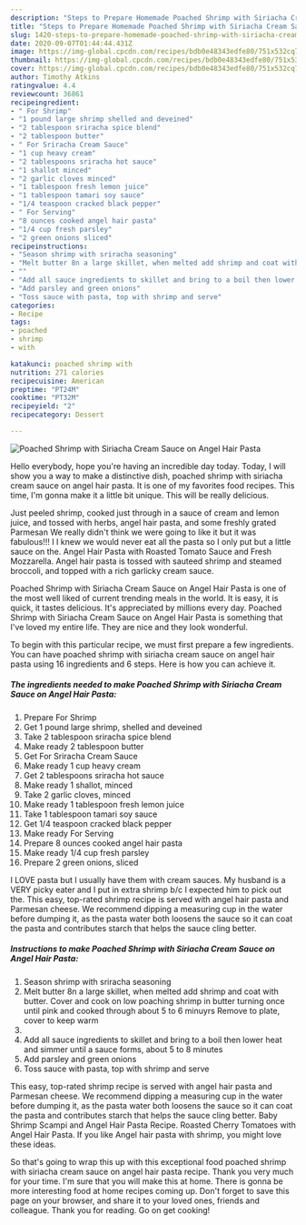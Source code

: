 ```yaml
---
description: "Steps to Prepare Homemade Poached Shrimp with Siriacha Cream Sauce on Angel Hair Pasta"
title: "Steps to Prepare Homemade Poached Shrimp with Siriacha Cream Sauce on Angel Hair Pasta"
slug: 1420-steps-to-prepare-homemade-poached-shrimp-with-siriacha-cream-sauce-on-angel-hair-pasta
date: 2020-09-07T01:44:44.431Z
image: https://img-global.cpcdn.com/recipes/bdb0e48343edfe80/751x532cq70/poached-shrimp-with-siriacha-cream-sauce-on-angel-hair-pasta-recipe-main-photo.jpg
thumbnail: https://img-global.cpcdn.com/recipes/bdb0e48343edfe80/751x532cq70/poached-shrimp-with-siriacha-cream-sauce-on-angel-hair-pasta-recipe-main-photo.jpg
cover: https://img-global.cpcdn.com/recipes/bdb0e48343edfe80/751x532cq70/poached-shrimp-with-siriacha-cream-sauce-on-angel-hair-pasta-recipe-main-photo.jpg
author: Timothy Atkins
ratingvalue: 4.4
reviewcount: 36861
recipeingredient:
- " For Shrimp"
- "1 pound large shrimp shelled and deveined"
- "2 tablespoon sriracha spice blend"
- "2 tablespoon butter"
- " For Sriracha Cream Sauce"
- "1 cup heavy cream"
- "2 tablespoons sriracha hot sauce"
- "1 shallot minced"
- "2 garlic cloves minced"
- "1 tablespoon fresh lemon juice"
- "1 tablespoon tamari soy sauce"
- "1/4 teaspoon cracked black pepper"
- " For Serving"
- "8 ounces cooked angel hair pasta"
- "1/4 cup fresh parsley"
- "2 green onions sliced"
recipeinstructions:
- "Season shrimp with sriracha seasoning"
- "Melt butter 8n a large skillet, when melted add shrimp and coat with butter. Cover and cook on low poaching shrimp in butter turning once until pink and cooked through about 5 to 6 minuyrs Remove to plate, cover to keep warm"
- ""
- "Add all sauce ingredients to skillet and bring to a boil then lower heat and simmer until a sauce forms, about 5 to 8 minutes"
- "Add parsley and green onions"
- "Toss sauce with pasta, top with shrimp and serve"
categories:
- Recipe
tags:
- poached
- shrimp
- with

katakunci: poached shrimp with 
nutrition: 271 calories
recipecuisine: American
preptime: "PT24M"
cooktime: "PT32M"
recipeyield: "2"
recipecategory: Dessert

---
```



![Poached Shrimp with Siriacha Cream Sauce on Angel Hair Pasta](https://img-global.cpcdn.com/recipes/bdb0e48343edfe80/751x532cq70/poached-shrimp-with-siriacha-cream-sauce-on-angel-hair-pasta-recipe-main-photo.jpg)

Hello everybody, hope you're having an incredible day today. Today, I will show you a way to make a distinctive dish, poached shrimp with siriacha cream sauce on angel hair pasta. It is one of my favorites food recipes. This time, I'm gonna make it a little bit unique. This will be really delicious.

Just peeled shrimp, cooked just through in a sauce of cream and lemon juice, and tossed with herbs, angel hair pasta, and some freshly grated Parmesan We really didn&#39;t think we were going to like it but it was fabulous!!! I I knew we would never eat all the pasta so I only put but a little sauce on the. Angel Hair Pasta with Roasted Tomato Sauce and Fresh Mozzarella. Angel hair pasta is tossed with sauteed shrimp and steamed broccoli, and topped with a rich garlicky cream sauce.

Poached Shrimp with Siriacha Cream Sauce on Angel Hair Pasta is one of the most well liked of current trending meals in the world. It is easy, it is quick, it tastes delicious. It's appreciated by millions every day. Poached Shrimp with Siriacha Cream Sauce on Angel Hair Pasta is something that I've loved my entire life. They are nice and they look wonderful.


To begin with this particular recipe, we must first prepare a few ingredients. You can have poached shrimp with siriacha cream sauce on angel hair pasta using 16 ingredients and 6 steps. Here is how you can achieve it.

<!--inarticleads1-->

##### The ingredients needed to make Poached Shrimp with Siriacha Cream Sauce on Angel Hair Pasta:

1. Prepare  For Shrimp
1. Get 1 pound large shrimp, shelled and deveined
1. Take 2 tablespoon sriracha spice blend
1. Make ready 2 tablespoon butter
1. Get  For Sriracha Cream Sauce
1. Make ready 1 cup heavy cream
1. Get 2 tablespoons sriracha hot sauce
1. Make ready 1 shallot, minced
1. Take 2 garlic cloves, minced
1. Make ready 1 tablespoon fresh lemon juice
1. Take 1 tablespoon tamari soy sauce
1. Get 1/4 teaspoon cracked black pepper
1. Make ready  For Serving
1. Prepare 8 ounces cooked angel hair pasta
1. Make ready 1/4 cup fresh parsley
1. Prepare 2 green onions, sliced


I LOVE pasta but I usually have them with cream sauces. My husband is a VERY picky eater and I put in extra shrimp b/c I expected him to pick out the. This easy, top-rated shrimp recipe is served with angel hair pasta and Parmesan cheese. We recommend dipping a measuring cup in the water before dumping it, as the pasta water both loosens the sauce so it can coat the pasta and contributes starch that helps the sauce cling better. 

<!--inarticleads2-->

##### Instructions to make Poached Shrimp with Siriacha Cream Sauce on Angel Hair Pasta:

1. Season shrimp with sriracha seasoning
1. Melt butter 8n a large skillet, when melted add shrimp and coat with butter. Cover and cook on low poaching shrimp in butter turning once until pink and cooked through about 5 to 6 minuyrs Remove to plate, cover to keep warm
1. 
1. Add all sauce ingredients to skillet and bring to a boil then lower heat and simmer until a sauce forms, about 5 to 8 minutes
1. Add parsley and green onions
1. Toss sauce with pasta, top with shrimp and serve


This easy, top-rated shrimp recipe is served with angel hair pasta and Parmesan cheese. We recommend dipping a measuring cup in the water before dumping it, as the pasta water both loosens the sauce so it can coat the pasta and contributes starch that helps the sauce cling better. Baby Shrimp Scampi and Angel Hair Pasta Recipe. Roasted Cherry Tomatoes with Angel Hair Pasta. If you like Angel hair pasta with shrimp, you might love these ideas. 

So that's going to wrap this up with this exceptional food poached shrimp with siriacha cream sauce on angel hair pasta recipe. Thank you very much for your time. I'm sure that you will make this at home. There is gonna be more interesting food at home recipes coming up. Don't forget to save this page on your browser, and share it to your loved ones, friends and colleague. Thank you for reading. Go on get cooking!
